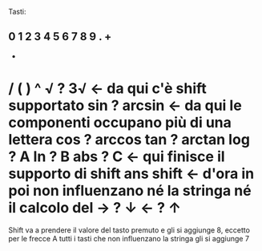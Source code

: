 Tasti:

0
1
2
3
4
5
6
7
8
9
.
+
-
*
/
(
)
^
√ ? 3√ <- da qui c'è shift supportato
sin ? arcsin <- da qui le componenti occupano più di una lettera
cos ? arccos
tan ? arctan
log ? A
ln ? B
abs ? C <- qui finisce il supporto di shift
ans
shift <- d'ora in poi non influenzano né la stringa né il calcolo
del
→ ? ↓
← ? ↑
=

Shift va a prendere il valore del tasto premuto e gli si aggiunge 8, eccetto per le frecce
A tutti i tasti che non influenzano la stringa gli si aggiunge 7
